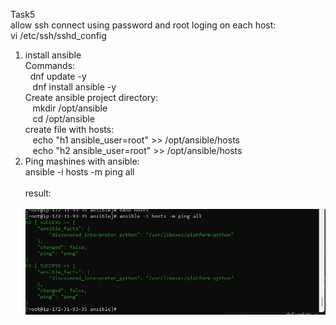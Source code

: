 Task5  
allow ssh connect using password and root loging on each host:  
vi /etc/ssh/sshd_config  
  
1. install ansible  
  Commands:  
      &nbsp;&nbsp;dnf update -y   
     &nbsp;&nbsp; dnf install ansible -y  
  Create ansible project directory:  
     &nbsp;&nbsp;  mkdir /opt/ansible  
      &nbsp;&nbsp; cd /opt/ansible  
  create file with hosts:    
     &nbsp;&nbsp;  echo "h1 ansible_user=root" >> /opt/ansible/hosts  
    &nbsp;&nbsp;   echo "h2 ansible_user=root" >> /opt/ansible/hosts  
2. Ping mashines with ansible:  
      ansible -i hosts -m ping all  
       &nbsp;&nbsp;  
    result:  
     &nbsp;&nbsp;
     &nbsp;&nbsp;![Alt text](/Task5/screenshots/ansible_ping.jpg?raw=true "Title")
